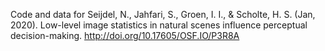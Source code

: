 Code and data for
Seijdel, N., Jahfari, S., Groen, I. I., & Scholte, H. S. (Jan, 2020). Low-level image statistics in natural scenes influence perceptual decision-making. http://doi.org/10.17605/OSF.IO/P3R8A

